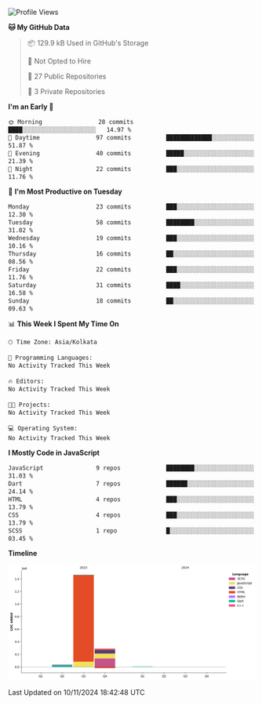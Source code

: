 <!--START_SECTION:waka-->
![Profile Views](http://img.shields.io/badge/Profile%20Views-0-blue)

**🐱 My GitHub Data** 

> 📦 129.9 kB Used in GitHub's Storage 
 > 
> 🚫 Not Opted to Hire
 > 
> 📜 27 Public Repositories 
 > 
> 🔑 3 Private Repositories 
 > 
**I'm an Early 🐤** 

```text
🌞 Morning                28 commits          ████░░░░░░░░░░░░░░░░░░░░░   14.97 % 
🌆 Daytime                97 commits          █████████████░░░░░░░░░░░░   51.87 % 
🌃 Evening                40 commits          █████░░░░░░░░░░░░░░░░░░░░   21.39 % 
🌙 Night                  22 commits          ███░░░░░░░░░░░░░░░░░░░░░░   11.76 % 
```
📅 **I'm Most Productive on Tuesday** 

```text
Monday                   23 commits          ███░░░░░░░░░░░░░░░░░░░░░░   12.30 % 
Tuesday                  58 commits          ████████░░░░░░░░░░░░░░░░░   31.02 % 
Wednesday                19 commits          ███░░░░░░░░░░░░░░░░░░░░░░   10.16 % 
Thursday                 16 commits          ██░░░░░░░░░░░░░░░░░░░░░░░   08.56 % 
Friday                   22 commits          ███░░░░░░░░░░░░░░░░░░░░░░   11.76 % 
Saturday                 31 commits          ████░░░░░░░░░░░░░░░░░░░░░   16.58 % 
Sunday                   18 commits          ██░░░░░░░░░░░░░░░░░░░░░░░   09.63 % 
```


📊 **This Week I Spent My Time On** 

```text
🕑︎ Time Zone: Asia/Kolkata

💬 Programming Languages: 
No Activity Tracked This Week

🔥 Editors: 
No Activity Tracked This Week

🐱‍💻 Projects: 
No Activity Tracked This Week

💻 Operating System: 
No Activity Tracked This Week
```

**I Mostly Code in JavaScript** 

```text
JavaScript               9 repos             ████████░░░░░░░░░░░░░░░░░   31.03 % 
Dart                     7 repos             ██████░░░░░░░░░░░░░░░░░░░   24.14 % 
HTML                     4 repos             ███░░░░░░░░░░░░░░░░░░░░░░   13.79 % 
CSS                      4 repos             ███░░░░░░░░░░░░░░░░░░░░░░   13.79 % 
SCSS                     1 repo              █░░░░░░░░░░░░░░░░░░░░░░░░   03.45 % 
```



**Timeline**

![Lines of Code chart](https://raw.githubusercontent.com/sairam030/sairam030/main/assets/bar_graph.png)


 Last Updated on 10/11/2024 18:42:48 UTC
<!--END_SECTION:waka-->
